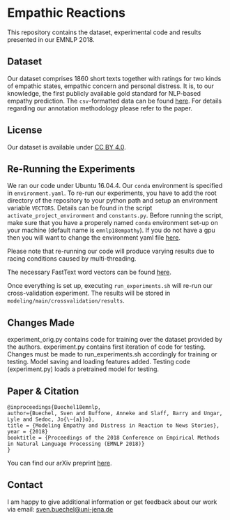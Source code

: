 # Empathic Reactions

This repository contains the dataset, experimental code and results presented in our EMNLP 2018.


## Dataset
Our dataset comprises 1860 short texts together with ratings for two kinds of empathic states, empathic concern and personal distress. It is, to our knowledge, the first publicly available gold standard for NLP-based empathy prediction. The `csv`-formatted data can be found [here](data/responses/data/messages.csv). For details regarding our annotation methodology please refer to the paper.

## License
Our dataset is available under [CC BY 4.0](https://creativecommons.org/licenses/by/4.0/).

## Re-Running the Experiments
We ran our code under Ubuntu 16.04.4. Our `conda` environment is specified in `environment.yaml`. To re-run our experiments, you have to add the root directory of the repository to your python path and setup an environment variable `VECTORS`. Details can be found in the script `activate_project_environment` and `constants.py`. Before running the script, make sure that you have a properely named `conda` environment set-up on your machine (default name is `emnlp18empathy`). If you do not have a gpu then you will want to change the environment yaml file [here](https://github.com/wwbp/empathic_reactions/blob/master/environment.yaml#L82).

Please note that re-running our code will produce varying results due to racing conditions caused by multi-threading.

The necessary FastText word vectors can be found [here](https://fasttext.cc/docs/en/english-vectors.html).

Once everything is set up, executing `run_experiments.sh` will re-run our cross-validation experiment. The results will be stored in `modeling/main/crossvalidation/results`.

## Changes Made

experiment_orig.py contains code for training over the dataset provided by the authors. experiment.py contains first iteration of code for testing. Changes must be made to run_experiments.sh accordingly for training or testing. Model saving and loading features added. Testing code (experiment.py) loads a pretrained model for testing.

## Paper & Citation

```
@inproceedings{Buechel18emnlp,
author={Buechel, Sven and Buffone, Anneke and Slaff, Barry and Ungar, Lyle and Sedoc, Jo{\~{a}}o},
title = {Modeling Empathy and Distress in Reaction to News Stories},
year = {2018}
booktitle = {Proceedings of the 2018 Conference on Empirical Methods in Natural Language Processing (EMNLP 2018)}
}
```

You can find our arXiv preprint [here](https://arxiv.org/pdf/1808.10399.pdf).

## Contact
I am happy to give additional information or get feedback about our work via email: sven.buechel@uni-jena.de
